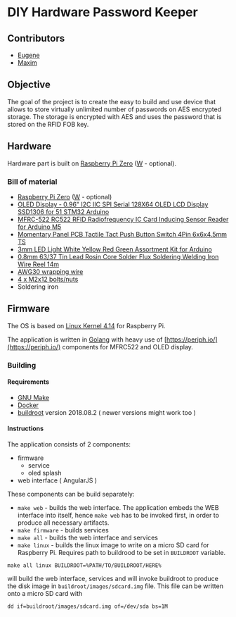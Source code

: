 # DIY Hardware Password Keeper

## Contributors
* [Eugene](https://github.com/jdevelop)
* [Maxim](https://github.com/maximcamario)

## Objective
The goal of the project is to create the easy to build and use device that allows to store virtually unlimited number of passwords on AES encrypted storage. The storage is encrypted with AES and uses the password that is stored on the RFID FOB key.

## Hardware
Hardware part is built on [Raspberry Pi Zero](https://www.raspberrypi.org/products/raspberry-pi-zero/) ([W](https://www.raspberrypi.org/products/raspberry-pi-zero-w/) - optional). 

### Bill of material

* [Raspberry Pi Zero](https://www.raspberrypi.org/products/raspberry-pi-zero/) ([W](https://www.raspberrypi.org/products/raspberry-pi-zero-w/) - optional)
* [OLED Display - 0.96" I2C IIC SPI Serial 128X64 OLED LCD Display SSD1306 for 51 STM32 Arduino](https://www.ebay.com/itm/0-96-I2C-IIC-SPI-Serial-128X64-OLED-LCD-Display-SSD1306-for-51-STM32-Arduino-/201688735605)
*  [MFRC-522 RC522 RFID Radiofrequency IC Card Inducing Sensor Reader for Arduino M5](https://www.ebay.com/itm/MFRC-522-RC522-RFID-Radiofrequency-IC-Card-Inducing-Sensor-Reader-for-Arduino-M5-/301723476083)
* [Momentary Panel PCB Tactile Tact Push Button Switch 4Pin 6x6x4.5mm TS](https://www.ebay.com/itm/100Pcs-Momentary-Panel-PCB-Tactile-Tact-Push-Button-Switch-4Pin-6x6x4-5mm-TS-/172040053810?hash=item280e62e432)
* [3mm LED Light White Yellow Red Green Assortment Kit for Arduino](https://www.ebay.com/itm/3mm-5mm-Assortment-LED-Diodes-Light-Emitting-Kit-Red-Green-Blue-Yellow-White-/153414025406)
* [0.8mm 63/37 Tin Lead Rosin Core Solder Flux Soldering Welding Iron Wire Reel 14m](https://www.ebay.com/itm/0-8mm-63-37-Tin-Lead-Rosin-Core-Solder-Flux-Soldering-Welding-Iron-Wire-Reel-14m-/172519124561)
* [AWG30 wrapping wire](https://www.ebay.com/itm/AWG30-Insulated-Wire-Wrapping-Wires-Reel-250M-White-P-N-B-30-1000-K4F8/263834804615)
* [4 x M2x12 bolts/nuts](https://www.ebay.com/itm/480pcs-M2-M3-M4-Metric-Hex-Socket-Head-Cap-Screw-Bolts-Nuts-Assorted-Box-Kit-Set-/152695878844)
* Soldering iron

## Firmware

The OS is based on [Linux Kernel 4.14](https://github.com/torvalds/linux/commit/865ddc1393f558198e7e7ce70928ff2e49c4f7f6) for Raspberry Pi. 

The application is written in [Golang](https://golang.org/) with heavy use of [https://periph.io/](https://periph.io/) components for MFRC522 and OLED display.

### Building

#### Requirements

* [GNU Make](https://www.gnu.org/software/make/)
* [Docker](https://www.docker.com/)
* [buildroot](https://buildroot.org/downloads/buildroot-2018.08.2.tar.gz) version 2018.08.2 ( newer versions might work too )

#### Instructions

The application consists of 2 components:

* firmware 
    * service
    * oled splash
* web interface ( AngularJS )

These components can be build separately:

* `make web` - builds the web interface.
    The application embeds the WEB interface into itself, hence `make web` has to be invoked first, in order to produce all necessary artifacts.
* `make firmware` - builds services
* `make all` - builds the web interface and services
* `make linux` - builds the linux image to write on a micro SD card for Raspberry Pi. Requires path to buildrood to be set in `BUILDROOT` variable.


```
make all linux BUILDROOT=%PATH/TO/BUILDROOT/HERE%
``` 
will build the web interface, services and will invoke buildroot to produce the disk image in `buildroot/images/sdcard.img` file. This file can be written onto a micro SD card with 
```
dd if=buildroot/images/sdcard.img of=/dev/sda bs=1M
```
